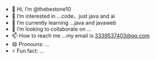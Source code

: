 - 👋 Hi, I’m @thebestone10
- 👀 I’m interested in ...code，just java and ai
- 🌱 I’m currently learning ...java and javaweb
- 💞️ I’m looking to collaborate on ...
- 📫 How to reach me ...my email is 3339537403@qq.com
- 😄 Pronouns: ...
- ⚡ Fun fact: ...

<!---
thebestone10/thebestone10 is a ✨ special ✨ repository because its `README.md` (this file) appears on your GitHub profile.
You can click the Preview link to take a look at your changes.
--->
